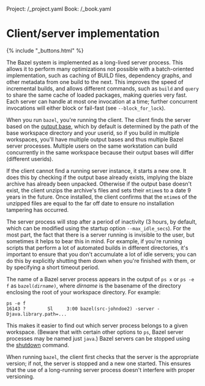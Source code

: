 Project: /_project.yaml
Book: /_book.yaml

# Client/server implementation

{% include "_buttons.html" %}

The Bazel system is implemented as a long-lived server process. This allows it
to perform many optimizations not possible with a batch-oriented implementation,
such as caching of BUILD files, dependency graphs, and other metadata from one
build to the next. This improves the speed of incremental builds, and allows
different commands, such as `build` and `query` to share the same cache of
loaded packages, making queries very fast. Each server can handle at most one
invocation at a time; further concurrent invocations will either block or
fail-fast (see `--block_for_lock`).

When you run `bazel`, you're running the client. The client finds the server
based on the [output base](/run/scripts#output-base-option), which by default is
determined by the path of the base workspace directory and your userid, so if
you build in multiple workspaces, you'll have multiple output bases and thus
multiple Bazel server processes. Multiple users on the same workstation can
build concurrently in the same workspace because their output bases will differ
(different userids).

If the client cannot find a running server instance, it starts a new one. It
does this by checking if the output base already exists, implying the blaze
archive has already been unpacked. Otherwise if the output base doesn't exist,
the client unzips the archive's files and sets their `mtime`s to a date 9 years
in the future. Once installed, the client confirms that the `mtime`s of the
unzipped files are equal to the far off date to ensure no installation tampering
has occurred.

The server process will stop after a period of inactivity (3 hours, by default,
which can be modified using the startup option `--max_idle_secs`). For the most
part, the fact that there is a server running is invisible to the user, but
sometimes it helps to bear this in mind. For example, if you're running scripts
that perform a lot of automated builds in different directories, it's important
to ensure that you don't accumulate a lot of idle servers; you can do this by
explicitly shutting them down when you're finished with them, or by specifying
a short timeout period.

The name of a Bazel server process appears in the output of `ps x` or `ps -e f`
as <code>bazel(<i>dirname</i>)</code>, where _dirname_ is the basename of the
directory enclosing the root of your workspace directory. For example:

```posix-terminal
ps -e f
16143 ?        Sl     3:00 bazel(src-johndoe2) -server -Djava.library.path=...
```

This makes it easier to find out which server process belongs to a given
workspace. (Beware that with certain other options to `ps`, Bazel server
processes may be named just `java`.) Bazel servers can be stopped using the
[shutdown](/docs/user-manual#shutdown) command.

When running `bazel`, the client first checks that the server is the appropriate
version; if not, the server is stopped and a new one started. This ensures that
the use of a long-running server process doesn't interfere with proper
versioning.
